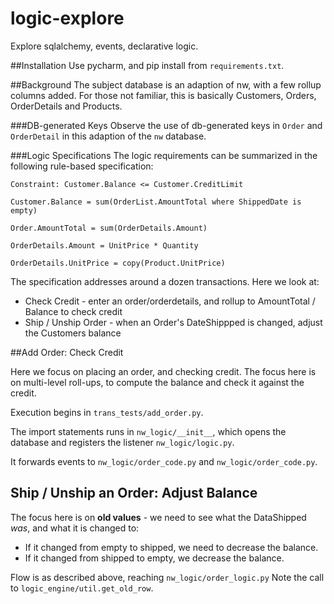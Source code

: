 # logic-explore

Explore sqlalchemy, events, declarative logic.

##Installation
Use pycharm, and pip install from `requirements.txt`.

##Background
The subject database is an adaption of nw,
with a few rollup columns added.
For those not familiar, this is basically
Customers, Orders, OrderDetails and Products.

###DB-generated Keys
Observe the use of db-generated keys in `Order`
and `OrderDetail` in this adaption of the `nw`
database.

###Logic Specifications
The logic requirements can be summarized in the
following rule-based specification:
```
Constraint: Customer.Balance <= Customer.CreditLimit

Customer.Balance = sum(OrderList.AmountTotal where ShippedDate is empty)

Order.AmountTotal = sum(OrderDetails.Amount)

OrderDetails.Amount = UnitPrice * Quantity

OrderDetails.UnitPrice = copy(Product.UnitPrice)
```
The specification addresses around a
dozen transactions.  Here we look at:
* Check Credit - enter an order/orderdetails,
and rollup to AmountTotal / Balance to check credit
* Ship / Unship Order - when an Order's DateShippped
is changed, adjust the Customers balance

##Add Order: Check Credit

Here we focus on placing an
order, and checking credit. The focus here
is on multi-level roll-ups, to compute
the balance and check it against the credit.

Execution begins in `trans_tests/add_order.py`.

The import statements runs in `nw_logic/__init__`,
which opens the database and
registers the listener `nw_logic/logic.py`.

It forwards events to `nw_logic/order_code.py` and
`nw_logic/order_code.py`.

## Ship / Unship an Order: Adjust Balance

The focus here is on **old values** - we need
to see what the DataShipped *was*, and
what it is changed to:
* If it changed
from empty to shipped, we need to decrease the balance.
* If it changed from shipped to empty, we
decrease the balance.

Flow is as described above, reaching `nw_logic/order_logic.py`
Note the call to `logic_engine/util.get_old_row`.
